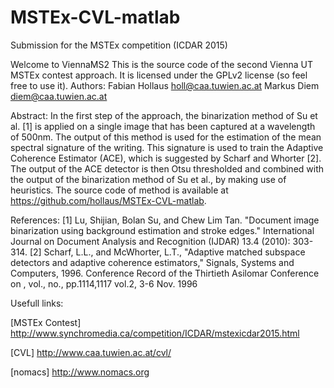 # MSTEx-CVL-matlab
Submission for the MSTEx competition (ICDAR 2015)

Welcome to ViennaMS2
This is the source code of the second Vienna UT MSTEx contest approach.
It is licensed under the GPLv2 license (so feel free to use it).
Authors:
Fabian Hollaus  holl@caa.tuwien.ac.at
Markus Diem     diem@caa.tuwien.ac.at

Abstract:
In the first step of the approach, the binarization method of Su et al. [1] is applied on a single image that has been captured at a wavelength of 500nm. The output of this method is used for the estimation of the mean spectral signature of the writing. This signature is used to train the Adaptive Coherence Estimator (ACE), which is suggested by Scharf and Whorter [2]. The output of the ACE detector is then Otsu thresholded and combined with the output of the binarization method of Su et al., by making use of heuristics. The source code of method is available at https://github.com/hollaus/MSTEx-CVL-matlab.

References:
[1] Lu, Shijian, Bolan Su, and Chew Lim Tan. "Document image binarization using background estimation and stroke edges." International Journal on Document Analysis and Recognition (IJDAR) 13.4 (2010): 303-314.
[2] Scharf, L.L., and McWhorter, L.T., "Adaptive matched subspace detectors and adaptive coherence estimators," Signals, Systems and Computers, 1996. Conference Record of the Thirtieth Asilomar Conference on , vol., no., pp.1114,1117 vol.2, 3-6 Nov. 1996

Usefull links:

[MSTEx Contest]    http://www.synchromedia.ca/competition/ICDAR/mstexicdar2015.html

[CVL]              http://www.caa.tuwien.ac.at/cvl/

[nomacs]           http://www.nomacs.org

